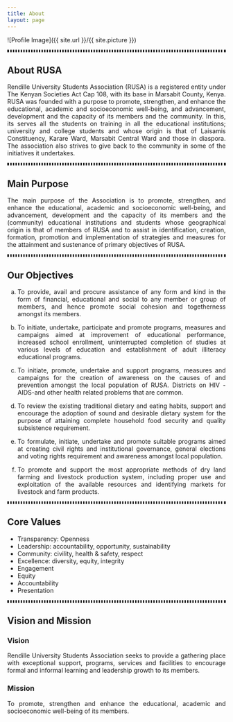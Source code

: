 ```yaml
---
title: About
layout: page
---
```

![Profile Image]({{ site.url }}/{{ site.picture }})

<section class="list">

<p style="border-style:dotted solid;" ><h2>About RUSA</h2></p>

<p align="justify">Rendille University Students Association (RUSA) is a registered entity under The Kenyan Societies Act Cap 108, with its base in Marsabit County, Kenya.  RUSA was founded with a purpose to promote, strengthen, and enhance the educational, academic and socioeconomic well-being, and advancement, development and the capacity of its members and the community.  In this, its serves all the students on training in all the educational institutions; university and college students and whose origin is that of Laisamis Constituency, Karare Ward, Marsabit Central Ward and those in diaspora. The association also strives to give back to the community in some of the initiatives it undertakes.</p>

<p style="border-style:dotted solid;" ></p>

<h2>Main Purpose</h2>
<p align="justify">The main purpose of the Association is to promote, strengthen, and enhance the educational, academic and socioeconomic well-being, and advancement, development and the capacity of its members and the (community) educational institutions and students whose geographical origin is that of members of RUSA and to assist in identification, creation, formation, promotion and implementation of strategies and measures for the attainment and sustenance of primary objectives of RUSA.</p>

<p style="border-style:dotted solid;" ></p>

<h2>Our Objectives</h2>
<ol class="skill-list" type="a">
	<li> <p align="justify"> To provide, avail and procure assistance of any form and kind in the form of financial, educational and social to any member or group of members, and hence promote social cohesion and togetherness amongst its members.</p></li>
	<li> <p align="justify"> To initiate, undertake, participate and promote programs, measures and campaigns aimed at improvement of educational performance, increased school enrollment, 
	uninterrupted completion of studies at various levels of education and establishment of adult illiteracy educational programs.</p></li>
	<li><p align="justify">To initiate, promote, undertake and support programs, measures and campaigns for the creation of awareness on the causes of and prevention amongst the local population of RUSA. Districts on HIV -AIDS-and other health related problems that are common.</p></li>
	<li><p align="justify">To review the existing traditional dietary and eating habits, support and encourage the adoption of sound and desirable dietary system for the purpose of attaining complete household food security and quality subsistence requirement. </p></li>
	<li><p align="justify">To formulate, initiate, undertake and promote suitable programs aimed at creating civil rights and institutional governance, general elections and voting rights requirement and awareness amongst local population. </p></li>
	<li><p align="justify">To promote and support the most appropriate methods of dry land farming and livestock production system, including proper use and exploitation of the available resources and identifying markets for livestock and farm products. </p></li>
</ol>

<p style="border-style:dotted solid;" ></p>

<h2>Core Values</h2>

<ul>
	<li>Transparency: Openness</li>
	<li>Leadership:  accountability, opportunity, sustainability</li>
	<li>Community:  civility, health & safety, respect</li>
	<li>Excellence: diversity, equity, integrity</li>
	<li>Engagement</li>
	<li>Equity</li>
	<li>Accountability</li>
	<li>Presentation</li>
</ul>

<p style="border-style:dotted solid;" ></p>

<h2>Vision and Mission</h2>

<h3>Vision</h3>

<p align="justify" >Rendille University Students Association seeks to provide a gathering place with exceptional support, programs, services and facilities to encourage formal and informal learning and leadership growth to its members.</p>

<h3>Mission</h3>
<p align="justify">To promote, strengthen and enhance the educational, academic and socioeconomic well-being of its members.</p>

</section>